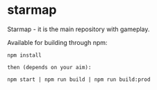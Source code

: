 # starmap

Starmap - it is the main repository with gameplay.

Available for building through npm:

    npm install
	
	then (depends on your aim):
	
	npm start | npm run build | npm run build:prod
